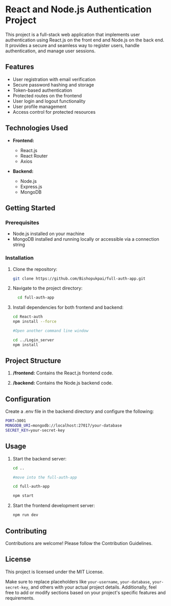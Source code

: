 # React and Node.js Authentication Project

This project is a full-stack web application that implements user authentication using React.js on the front end and Node.js on the back end. It provides a secure and seamless way to register users, handle authentication, and manage user sessions.

## Features

- User registration with email verification
- Secure password hashing and storage
- Token-based authentication
- Protected routes on the frontend
- User login and logout functionality
- User profile management
- Access control for protected resources

## Technologies Used

- **Frontend:**
  - React.js
  - React Router
  - Axios 

- **Backend:**
  - Node.js
  - Express.js
  - MongoDB 

## Getting Started

### Prerequisites

- Node.js installed on your machine
- MongoDB installed and running locally or accessible via a connection string

### Installation

1. Clone the repository:

   ```bash
   git clone https://github.com/Bishopukpai/full-auth-app.git
   ```
2. Navigate to the project directory:

   ```bash
     cd full-auth-app
   ```
3. Install dependencies for both frontend and backend:
   ```bash
   cd React-auth
   npm install --force

   #Open another command line window
   
   cd ../Login_server
   npm install
   ```
## Project Structure

1. **/frontend:** Contains the React.js frontend code.

2. **/backend:** Contains the Node.js backend code.

## Configuration

Create a .env file in the backend directory and configure the following:
```bash
PORT=3001
MONGODB_URI=mongodb://localhost:27017/your-database
SECRET_KEY=your-secret-key
```
## Usage

1. Start the backend server:
    ```bash
    cd ..

    #move into the full-auth-app

    cd full-auth-app
    
    npm start
    ```
2. Start the frontend development server:
   ```bash
   npm run dev
   ```
## Contributing
Contributions are welcome! Please follow the Contribution Guidelines.

## License
This project is licensed under the MIT License.


Make sure to replace placeholders like `your-username`, `your-database`, `your-secret-key`, and others with your actual project details. Additionally, feel free to add or modify sections based on your project's specific features and requirements.
